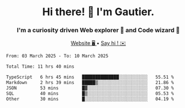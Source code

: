 <h1 align="center">Hi there! 👋 I'm Gautier.</h1>
<h3 align="center">I'm a curiosity driven Web explorer 🚀 and Code wizard 🧙</h3>

<p align="center">
  <a href="https://xisabla.github.io/">Website 🖥️ </a> •
  <a href="mailto:xisabla.dev@gmail.com">Say hi ! ✉️</a>
</p>

<!--START_SECTION:waka-->

```txt
From: 03 March 2025 - To: 10 March 2025

Total Time: 11 hrs 40 mins

TypeScript   6 hrs 45 mins   ██████████████░░░░░░░░░░░   55.51 %
Markdown     2 hrs 39 mins   █████▒░░░░░░░░░░░░░░░░░░░   21.86 %
JSON         53 mins         █▓░░░░░░░░░░░░░░░░░░░░░░░   07.30 %
SQL          40 mins         █▒░░░░░░░░░░░░░░░░░░░░░░░   05.53 %
Other        30 mins         █░░░░░░░░░░░░░░░░░░░░░░░░   04.19 %
```

<!--END_SECTION:waka-->
